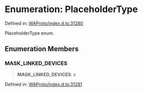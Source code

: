 # Enumeration: PlaceholderType

Defined in: [WAProto/index.d.ts:31280](https://github.com/Fokusdotid/bail/blob/82f46c566476ac566bfd781dede14412fcdfb787/WAProto/index.d.ts#L31280)

PlaceholderType enum.

## Enumeration Members

### MASK\_LINKED\_DEVICES

> **MASK\_LINKED\_DEVICES**: `0`

Defined in: [WAProto/index.d.ts:31281](https://github.com/Fokusdotid/bail/blob/82f46c566476ac566bfd781dede14412fcdfb787/WAProto/index.d.ts#L31281)
